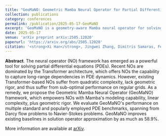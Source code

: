 ```yaml
---
title: "GeoMaNO: Geometric Mamba Neural Operator for Partial Differential Equations"
collection: publications
category: conferences
permalink: /publication/2025-05-17-GeoMaNO
excerpt: 'GeoMaNO is a geometry-aware Mamba neural operator for solving partial differential equations (PDEs). <strong>Xi Han</strong> and Jingwei Zhang contributed equally to this paper.'
date: 2025-05-17
venue: 'arXiv preprint arXiv:2505.12020'
paperurl: 'https://arxiv.org/abs/2505.12020'
citation: '<strong>Xi Han</strong>, Jingwei Zhang, Dimitris Samaras, Fei Hou, Hong Qin, &quot;GeoMaNO: Geometric Mamba Neural Operator for Partial Differential Equations&quot;, <i>arXiv preprint arXiv:2505.12020</i>, 2025.'
---
```


**Abstract**. The neural operator (NO) framework has emerged as a powerful tool for solving partial differential equations (PDEs). Recent NOs are dominated by the Transformer architecture, which offers NOs the capability to capture long-range dependencies in PDE dynamics. However, existing Transformer-based NOs suffer from quadratic complexity, lack geometric rigor, and thus suffer from sub-optimal performance on regular grids. As a remedy, we propose the Geometric Mamba Neural Operator (GeoMaNO) framework, which empowers NOs with Mamba's modeling capability, linear complexity, plus geometric rigor. We evaluate GeoMaNO's performance on multiple standard and popularly employed PDE benchmarks, spanning from Darcy flow problems to Navier-Stokes problems. GeoMaNO improves existing baselines in solution operator approximation by as much as 58.9%.

More information are available at [arXiv](https://arxiv.org/abs/2505.12020). 
